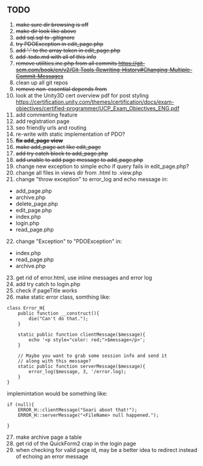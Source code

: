 ## TODO ##

1. <del>make sure dir browsing is off</del>
2. <del>make dir look like above</del>
3. <del>add sql.sql to .gitignore</del>
4. <del>try PDOException in edit_page.php</del>
5. <del>add ':' to the array token in edit_page.php</del>
6. <del>add .todo.md with all of this info</del>
7. <del>remove utilities.inc.php from all commits
	<https://git-scm.com/book/en/v2/Git-Tools-Rewriting-History#Changing-Multiple-Commit-Messages></del>
8. clean up all git repos
9. <del>remove non-essential depends from <startbootstrap></del>
10. look at the Unity3D cert overview pdf for post styling 
	<https://certification.unity.com/themes/certification/docs/exam-objectives/certified-programmer/UCP_Exam_Objectives_ENG.pdf>
11. add commenting feature
12. add registration page
13. seo friendly urls and routing
14. re-write with static implementation of PDO?
15. <del>__fix add_page view__</del>
16. <del>make add_page act like edit_page</del>
17. <del>add try catch block to add_page.php</del>
18. <del>add unable to add page message to add_page.php</del>
19. change new exception to simple echo if query fails in edit_page.php?
20. change all files in views dir from .html to .view.php
21. change "throw exception" to error_log and echo message in:
* add_page.php
* archive.php
* delete_page.php
* edit_page.php
* index.php
* login.php
* read_page.php
22. change "Exception" to "PDOException" in:
* index.php
* read_page.php
* archive.php
23. get rid of error.html, use inline messages and error log
24. add try catch to login.php
25. check if pageTitle works
26. make static error class, somthing like:
```
class Error_H{
	public function __construct(){
		die("Can't do that.");
	}

	static public function clientMessage($message){
		echo '<p style="color: red;">$message</p>';
	}

	// Maybe you want to grab some session info and send it
	// along with this message?
	static public function serverMessage($message){
		error_log($message, 3, '/error.log);
	}
}
```
implemintation would be something like:
```
if (null){
	ERROR_H::clientMessage("Soari aboot that!");
	ERROR_H::serverMessage("<FileName> null happened.");
	
}
```
27. make archive page a table
28. get rid of the QuickForm2 crap in the login page
29. when checking for valid page id, may be a better idea to redirect instead of echoing an error message
